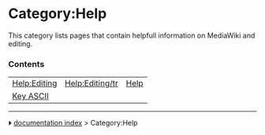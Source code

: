 # Category:Help
This category lists pages that contain helpfull information on MediaWiki and editing.

### Contents

|     |     |     |
| --- | --- | --- |
| [Help:Editing](Help_Editing.md) | [Help:Editing/tr](Help_Editing/tr.md) | [Help](Help.md) |
| [Key ASCII](Key_ASCII.md) |



---
⏵ [documentation index](../README.md) > Category:Help
